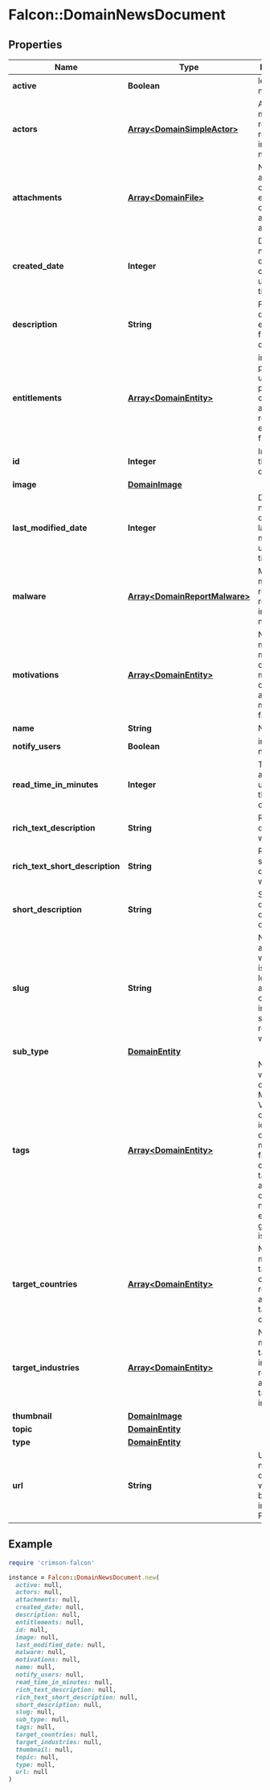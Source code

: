 # Falcon::DomainNewsDocument

## Properties

| Name | Type | Description | Notes |
| ---- | ---- | ----------- | ----- |
| **active** | **Boolean** | legacy field, not used | [optional] |
| **actors** | [**Array&lt;DomainSimpleActor&gt;**](DomainSimpleActor.md) | Actors mentioned, related or referenced in the news/report |  |
| **attachments** | [**Array&lt;DomainFile&gt;**](DomainFile.md) | News attachment, containing either pdf url or feeds zip and/or gzip archive | [optional] |
| **created_date** | **Integer** | Date of the news document creation, unix timestampt |  |
| **description** | **String** | Full report description, extracted from the document | [optional] |
| **entitlements** | [**Array&lt;DomainEntity&gt;**](DomainEntity.md) | internal property used for permissions check of access, not returned or explicitly filterable | [optional] |
| **id** | **Integer** | Integer ID of the News document |  |
| **image** | [**DomainImage**](DomainImage.md) |  | [optional] |
| **last_modified_date** | **Integer** | Date of the news document last modification, unix timestampt |  |
| **malware** | [**Array&lt;DomainReportMalware&gt;**](DomainReportMalware.md) | Malware mentioned, related or referenced in the news/report | [optional] |
| **motivations** | [**Array&lt;DomainEntity&gt;**](DomainEntity.md) | News mentioned motivation or motivation of related actors and malware families |  |
| **name** | **String** | News title |  |
| **notify_users** | **Boolean** | internal field, not used | [optional] |
| **read_time_in_minutes** | **Integer** | Time it takes an average user to read the news content | [optional] |
| **rich_text_description** | **String** | Rich text description with markup | [optional] |
| **rich_text_short_description** | **String** | Rich text short description with markup | [optional] |
| **short_description** | **String** | Short description of the report content | [optional] |
| **slug** | **String** | News title in a url friendly way, which is title in lowercase and special characters including space replaced with dash |  |
| **sub_type** | [**DomainEntity**](DomainEntity.md) |  | [optional] |
| **tags** | [**Array&lt;DomainEntity&gt;**](DomainEntity.md) | News tags, which contains MITRE, Vulnerability community identifiers, capabilities, malware family name, customer target, activity cluster, notable event, geopolitical issue |  |
| **target_countries** | [**Array&lt;DomainEntity&gt;**](DomainEntity.md) | News mentioned target countries or related actor&#39;s target countries |  |
| **target_industries** | [**Array&lt;DomainEntity&gt;**](DomainEntity.md) | News mentioned target industries or related actor&#39;s target industries |  |
| **thumbnail** | [**DomainImage**](DomainImage.md) |  |  |
| **topic** | [**DomainEntity**](DomainEntity.md) |  | [optional] |
| **type** | [**DomainEntity**](DomainEntity.md) |  | [optional] |
| **url** | **String** | URL of the news document where it can be accessed in the Falcon Portal | [optional] |

## Example

```ruby
require 'crimson-falcon'

instance = Falcon::DomainNewsDocument.new(
  active: null,
  actors: null,
  attachments: null,
  created_date: null,
  description: null,
  entitlements: null,
  id: null,
  image: null,
  last_modified_date: null,
  malware: null,
  motivations: null,
  name: null,
  notify_users: null,
  read_time_in_minutes: null,
  rich_text_description: null,
  rich_text_short_description: null,
  short_description: null,
  slug: null,
  sub_type: null,
  tags: null,
  target_countries: null,
  target_industries: null,
  thumbnail: null,
  topic: null,
  type: null,
  url: null
)
```

